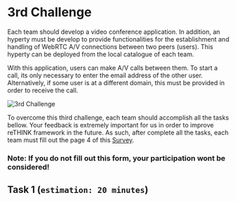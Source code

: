 # 3rd Challenge

Each team should develop a video conference application. In addition, an hyperty must be develop to provide functionalities for the establishment and handling of WebRTC A/V connections between two peers (users). This hyperty can be deployed from the local catalogue of each team.

With this application, users can make A/V calls between them. To start a call, its only necessary to enter the email address of the other user. Alternatively, if some user is at a different domain, this must be provided in order to receive the call. 


![3rd Challenge](https://github.com/BernardoMG/dev-reTHINK-challenge/blob/master/Figures/2-Challenge.jpg)


To overcome this third challenge, each team should accomplish all the tasks bellow. 
Your feedback is extremely important for us in order to improve reTHINK framework in the future. As such, after complete all the tasks, each team must fill out the page 4 of this [Survey](https://docs.google.com/forms/d/e/1FAIpQLSeFt56Ura0zkTqg_VX9od_jBZtE3-2mt_urTFvxsoRuQ3uJRw/viewform). 

### Note: If you do not fill out this form, your participation wont be considered! 


## Task 1 (`estimation: 20 minutes`)



